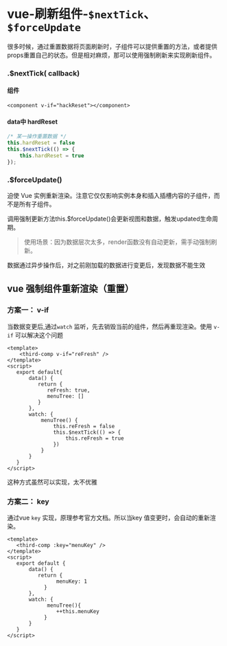 # vue-刷新组件-`$nextTick`、`$forceUpdate`

很多时候，通过重置数据将页面刷新时，子组件可以提供重置的方法，或者提供props重置自己的状态。但是相对麻烦，那可以使用强制刷新来实现刷新组件。

### .$nextTick( callback)

#### 组件

```vue
<component v-if="hackReset"></component>
```

#### data中 hardReset

```javascript
/* 某一操作重置数据 */
this.hardReset = false
this.$nextTick(() => {
    this.hardReset = true
});
```

### .$forceUpdate()

迫使 Vue 实例重新渲染。注意它仅仅影响实例本身和插入插槽内容的子组件，而不是所有子组件。

调用强制更新方法this.$forceUpdate()会更新视图和数据，触发updated生命周期。

> 使用场景：因为数据层次太多，render函数没有自动更新，需手动强制刷新。

数据通过异步操作后，对之前刚加载的数据进行变更后，发现数据不能生效

## vue 强制组件重新渲染（重置）

### 方案一： v-if

当数据变更后,通过`watch` 监听，先去销毁当前的组件，然后再重现渲染。使用 `v-if` 可以解决这个问题

```vue
<template>
	<third-comp v-if="reFresh" />
</template>
<script>
   export default{
       data() {
          return {
             reFresh: true,
             menuTree: []
          }
       },
       watch: {
           menuTree() {
               this.reFresh = false
               this.$nextTick(() => {
                   this.reFresh = true
               })
           }
       }
   }
</script>
```

这种方式虽然可以实现，太不优雅

### 方案二： key

通过vue `key` 实现，原理参考官方文档。所以当key 值变更时，会自动的重新渲染。

```vue
<template>
   <third-comp :key="menuKey" />
</template>
<script>
   export default {
       data() {
          return {
                menuKey: 1
            }
       },
       watch: {
             menuTree(){
                ++this.menuKey
            }
       }
   }
</script>
```